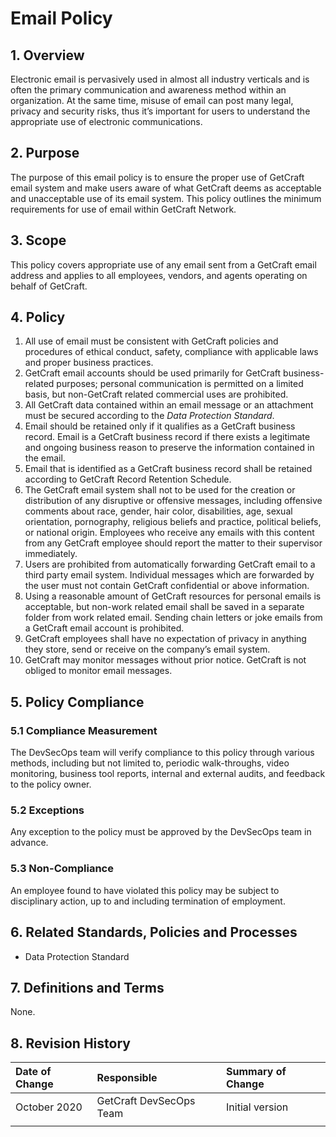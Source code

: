 # Email Policy

## 1. Overview

Electronic email is pervasively used in almost all industry verticals and is often the primary communication and awareness method within an organization. At the same time, misuse of email can post many legal, privacy and security risks, thus it’s important for users to understand the appropriate use of electronic communications.

## 2. Purpose

The purpose of this email policy is to ensure the proper use of GetCraft email system and make users aware of what GetCraft deems as acceptable and unacceptable use of its email system. This policy outlines the minimum requirements for use of email within GetCraft Network.

## 3. Scope

This policy covers appropriate use of any email sent from a GetCraft email address and applies to all employees, vendors, and agents operating on behalf of GetCraft.

## 4. Policy

1. All use of email must be consistent with GetCraft policies and procedures of ethical conduct, safety, compliance with applicable laws and proper business practices.
2. GetCraft email accounts should be used primarily for GetCraft business-related purposes; personal communication is permitted on a limited basis, but non-GetCraft related commercial uses are prohibited.
3. All GetCraft data contained within an email message or an attachment must be secured according to the _Data Protection Standard_.
4. Email should be retained only if it qualifies as a GetCraft business record. Email is a GetCraft business record if there exists a legitimate and ongoing business reason to preserve the information contained in the email.
5. Email that is identified as a GetCraft business record shall be retained according to GetCraft Record Retention Schedule.
6. The GetCraft email system shall not to be used for the creation or distribution of any disruptive or offensive messages, including offensive comments about race, gender, hair color, disabilities, age, sexual orientation, pornography, religious beliefs and practice, political beliefs, or national origin. Employees who receive any emails with this content from any GetCraft employee should report the matter to their supervisor immediately.
7. Users are prohibited from automatically forwarding GetCraft email to a third party email system. Individual messages which are forwarded by the user must not contain GetCraft confidential or above information.
8. Using a reasonable amount of GetCraft resources for personal emails is acceptable, but non-work related email shall be saved in a separate folder from work related email. Sending chain letters or joke emails from a GetCraft email account is prohibited.
9. GetCraft employees shall have no expectation of privacy in anything they store, send or receive on the company’s email system.
10. GetCraft may monitor messages without prior notice. GetCraft is not obliged to monitor email messages.

## 5. Policy Compliance

### 5.1 Compliance Measurement

The DevSecOps team will verify compliance to this policy through various methods, including but not limited to, periodic walk-throughs, video monitoring, business tool reports, internal and external audits, and feedback to the policy owner.

### 5.2 Exceptions

Any exception to the policy must be approved by the DevSecOps team in advance.

### 5.3 Non-Compliance

An employee found to have violated this policy may be subject to disciplinary action, up to and including termination of employment.

## 6.  Related Standards, Policies and Processes

* Data Protection Standard

## 7. Definitions and Terms

None.

## 8. Revision History

| **Date of Change** | **Responsible** | **Summary of Change** |
| :--- | :--- | :--- |
| October 2020 | GetCraft DevSecOps Team | Initial version |
|  |  |  |

